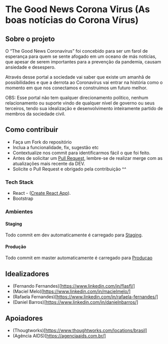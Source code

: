 
# The Good News Corona Virus (As boas notícias do Corona Vírus)
## Sobre o projeto
O “The Good News Coronavírus” foi concebido para ser um farol de esperança para quem se sente afogado em um oceano de más notícias, que apesar de serem importantes para a prevenção da pandemia, causam ansiedade e desespero.

Através desse portal a sociedade vai saber que existe um amanhã de possibilidades e que a derrota ao Coronavírus vai entrar na história como o momento em que nos conectamos e construímos um futuro melhor.

OBS: Esse portal não tem qualquer direcionamento político, nenhum relacionamento ou suporte vindo de qualquer nível de governo ou seus terceiros, tendo sua idealização e desenvolvimento inteiramente partido de membros da sociedade civil.

## Como contribuir
* Faça um Fork do repositório
* Inclua a funcionalidade, fix, sugestão etc
* Contextualize nos commit para identificarmos fácil o que foi feito.
* Antes de solicitar um [Pull Request](https://help.github.com/en/github/collaborating-with-issues-and-pull-requests/about-pull-requests), lembre-se de realizar merge com as atualizações mais recente da DEV.
* Solicite o Pull Request e obrigado pela contribuição ^^

### Tech Stack
- React - ([Create React App](https://github.com/facebook/create-react-app)).
- Bootstrap

### Ambientes

#### Staging

Todo commit em dev automaticamente é carregado para [Staging](https://staging.thegoodnewscoronavirus.com).

#### Produção
Todo commit em master automaticamente é carregado para [Produçao](http://thegoodnewscoronavirus.com/)

## Idealizadores

  - (Fernando Fernandes)[https://www.linkedin.com/in/flasfl/]
  - (Maciel Melo)[https://www.linkedin.com/in/macielmelo/]
  - (Rafaela Fernandes)[https://www.linkedin.com/in/rafaela-fernandes/]
  - (Daniel Barros)[https://www.linkedin.com/in/danielnbarros/]

## Apoiadores
  - (Thougtworks)[https://www.thoughtworks.com/locations/brasil]
  - (Agência AIDS)[https://agenciaaids.com.br/]
